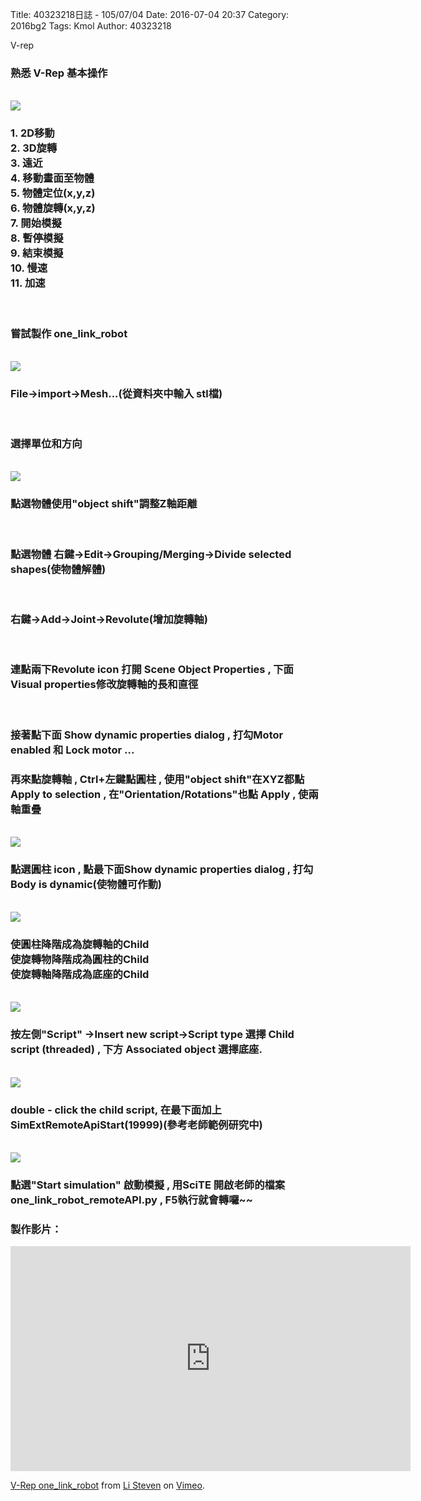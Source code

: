 Title: 40323218日誌 - 105/07/04
Date: 2016-07-04 20:37
Category: 2016bg2
Tags: Kmol 
Author: 40323218


V-rep

<!-- PELICAN_END_SUMMARY -->

<h3>熟悉 V-Rep 基本操作</h3>
<br>
<img src="http://coursemdetw.github.io/project_site_files/files/2016spring/g2/40323218/introduce1.PNG">
<br>
<h3>1. 2D移動<br>
2. 3D旋轉<br>
3. 遠近<br>
4. 移動畫面至物體<br>
5. 物體定位(x,y,z)<br>
6. 物體旋轉(x,y,z)<br>
7. 開始模擬<br>
8. 暫停模擬<br>
9. 結束模擬<br>
10. 慢速<br>
11. 加速</h3>
<br>
<h3>嘗試製作 one_link_robot</h3>
<br>
<img src="http://coursemdetw.github.io/project_site_files/files/2016spring/g2/40323218/step1.png" weight=600 >
<br>
<h3>File→import→Mesh...(從資料夾中輸入 stl檔)</h3>
<br>
<h3>選擇單位和方向</h3>
<br>
<img src="http://coursemdetw.github.io/project_site_files/files/2016spring/g2/40323218/step3.png" weight=600 >
<br>
<h3>點選物體使用"object shift"調整Z軸距離</h3>
<br>
<h3>點選物體 右鍵→Edit→Grouping/Merging→Divide selected shapes(使物體解體)</h3>
<br>
<h3>右鍵→Add→Joint→Revolute(增加旋轉軸)</h3>
<br>
<h3>連點兩下Revolute icon 打開 Scene Object Properties , 下面 Visual properties修改旋轉軸的長和直徑</h3>
<br>
<h3>接著點下面 Show dynamic properties dialog , 打勾Motor enabled 和 Lock motor ...
<br>
<h3>再來點旋轉軸 , Ctrl+左鍵點圓柱 , 使用"object shift"在XYZ都點Apply to selection , 在"Orientation/Rotations"也點 Apply , 使兩軸重疊</h3>
<br>
<img src="http://coursemdetw.github.io/project_site_files/files/2016spring/g2/40323218/step6.png" weight=600 >
<br>
<h3>點選圓柱 icon , 點最下面Show dynamic properties dialog , 打勾Body is dynamic(使物體可作動)
</h3>
<br>
<img src="http://coursemdetw.github.io/project_site_files/files/2016spring/g2/40323218/step7.png" weight=600 >
<br>
<h3>
使圓柱降階成為旋轉軸的Child<br>
使旋轉物降階成為圓柱的Child<br>
使旋轉軸降階成為底座的Child</h3>
<br>
<img src="http://coursemdetw.github.io/project_site_files/files/2016spring/g2/40323218/step8.png" weight=600 >
<br>
<h3>按左側"Script" →Insert new script→Script type 選擇 Child script (threaded) , 下方 Associated object 選擇底座.</h3>
<br>
<img src="http://coursemdetw.github.io/project_site_files/files/2016spring/g2/40323218/step9.png" weight=600 >
<br>
<h3>double - click the child script,  在最下面加上SimExtRemoteApiStart(19999)(參考老師範例研究中) </h3>
<br>
<img src="http://coursemdetw.github.io/project_site_files/files/2016spring/g2/40323218/Round.gif" weight=600 >
<br>
<h3>點選"Start simulation" 啟動模擬 , 用SciTE 開啟老師的檔案 one_link_robot_remoteAPI.py , F5執行就會轉囉~~</h3>

<h3>製作影片：</h3>
<iframe src="https://player.vimeo.com/video/173321561" width="640" height="360" frameborder="0" webkitallowfullscreen mozallowfullscreen allowfullscreen></iframe> <p><a href="https://vimeo.com/173321561">V-Rep one_link_robot</a> from <a href="https://vimeo.com/user44943624">Li Steven</a> on <a href="https://vimeo.com">Vimeo</a>.</p>